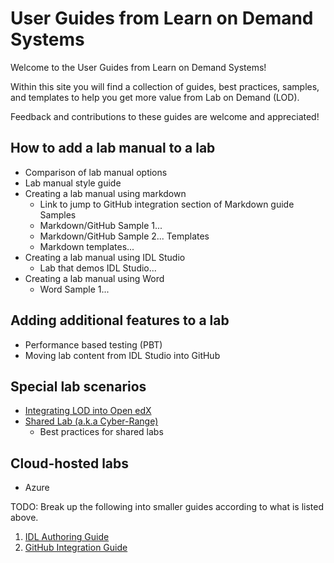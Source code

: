 # User Guides from Learn on Demand Systems

Welcome to the User Guides from Learn on Demand Systems!

Within this site you will find a collection of guides, best practices, samples, and templates to help you get more value from Lab on Demand (LOD).

Feedback and contributions to these guides are welcome and appreciated!

## How to add a lab manual to a lab
- Comparison of lab manual options
- Lab manual style guide
- Creating a lab manual using markdown
    - Link to jump to GitHub integration section of Markdown guide
    Samples
    - Markdown/GitHub Sample 1...
    - Markdown/GitHub Sample 2...
    Templates
    - Markdown templates...
- Creating a lab manual using IDL Studio
    - Lab that demos IDL Studio...
- Creating a lab manual using Word
    - Word Sample 1...

## Adding additional features to a lab
- Performance based testing (PBT)
- Moving lab content from IDL Studio into GitHub

## Special lab scenarios
- [Integrating LOD into Open edX](https://github.com/LearnOnDemandSystems/guides/blob/master/lti/lod-lti.md)
- [Shared Lab (a.k.a Cyber-Range)](https://github.com/LearnOnDemandSystems/guides/blob/master/sl/sharedlabs.md)
  - Best practices for shared labs

## Cloud-hosted labs
- Azure

TODO: Break up the following into smaller guides according to what is listed above.
1. [IDL Authoring Guide](https://github.com/LearnOnDemandSystems/guides/blob/master/idl/idlv3.md)
1. [GitHub Integration Guide](https://github.com/LearnOnDemandSystems/guides/blob/master/github-integration/github-integration.md)
